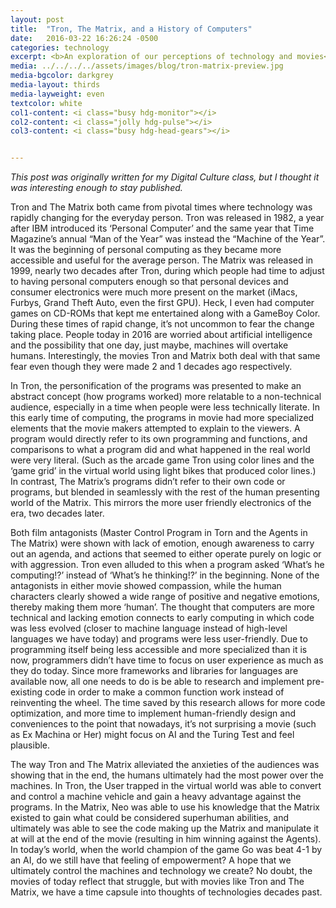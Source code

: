 ```yaml
---
layout: post
title:  "Tron, The Matrix, and a History of Computers"
date:   2016-03-22 16:26:24 -0500
categories: technology
excerpt: <b>An exploration of our perceptions of technology and movies</b>. - <i>"People today in 2016 are worried about artificial intelligence and the possibility that one day, just maybe, machines will overtake humans. Interestingly, the movies Tron and Matrix both deal with that same fear even though they were made 2 and 1 decades ago respectively."</i>
media: ../../../../assets/images/blog/tron-matrix-preview.jpg
media-bgcolor: darkgrey
media-layout: thirds
media-layweight: even
textcolor: white
col1-content: <i class="busy hdg-monitor"></i>
col2-content: <i class="jolly hdg-pulse"></i>
col3-content: <i class="busy hdg-head-gears"></i>


---
```

*This post was originally written for my Digital Culture class, but I thought it was interesting enough to stay published.*

Tron and The Matrix both came from pivotal times where technology was rapidly changing for the everyday person. Tron was released in 1982, a year after IBM introduced its ‘Personal Computer’ and the same year that Time Magazine’s annual “Man of the Year” was instead the “Machine of the Year”. It was the beginning of personal computing as they became more accessible and useful for the average person. The Matrix was released in 1999, nearly two decades after Tron, during which people had time to adjust to having personal computers enough so that personal devices and consumer electronics were much more present on the market (iMacs, Furbys, Grand Theft Auto, even the first GPU). Heck, I even had computer games on CD-ROMs that kept me entertained along with a GameBoy Color. During these times of rapid change, it’s not uncommon to fear the change taking place. People today in 2016 are worried about artificial intelligence and the possibility that one day, just maybe, machines will overtake humans. Interestingly, the movies Tron and Matrix both deal with that same fear even though they were made 2 and 1 decades ago respectively.

In Tron, the personification of the programs was presented to make an abstract concept (how programs worked) more relatable to a non-technical audience, especially in a time when people were less technically literate. In this early time of computing, the programs in movie had more specialized elements that the movie makers attempted to explain to the viewers. A program would directly refer to its own programming and functions, and comparisons to what a program did and what happened in the real world were very literal. (Such as the arcade game Tron using color lines and the ‘game grid’ in the virtual world using light bikes that produced color lines.) In contrast, The Matrix’s programs didn’t refer to their own code or programs, but blended in seamlessly with the rest of the human presenting world of the Matrix. This mirrors the more user friendly electronics of the era, two decades later.

Both film antagonists (Master Control Program in Torn and the Agents in The Matrix) were shown with lack of emotion, enough awareness to carry out an agenda, and actions that seemed to either operate purely on logic or with aggression. Tron even alluded to this when a program asked ‘What’s he computing!?’ instead of ‘What’s he thinking!?’ in the beginning. None of the antagonists in either movie showed compassion, while the human characters clearly showed a wide range of positive and negative emotions, thereby making them more ‘human’. The thought that computers are more technical and lacking emotion connects to early computing in which code was less evolved (closer to machine language instead of high-level languages we have today) and programs were less user-friendly. Due to programming itself being less accessible and more specialized than it is now, programmers didn’t have time to focus on user experience as much as they do today. Since more frameworks and libraries for languages are available now, all one needs to do is be able to research and implement pre-existing code in order to make a common function work instead of reinventing the wheel. The time saved by this research allows for more code optimization, and more time to implement human-friendly design and conveniences to the point that nowadays, it’s not surprising a movie (such as Ex Machina or Her) might focus on AI and the Turing Test and feel plausible.

The way Tron and The Matrix alleviated the anxieties of the audiences was showing that in the end, the humans ultimately had the most power over the machines. In Tron, the User trapped in the virtual world was able to convert and control a machine vehicle and gain a heavy advantage against the programs. In the Matrix, Neo was able to use his knowledge that the Matrix existed to gain what could be considered superhuman abilities, and ultimately was able to see the code making up the Matrix and manipulate it at will at the end of the movie (resulting in him winning against the Agents). In today’s world, when the world champion of the game Go was beat 4-1 by an AI, do we still have that feeling of empowerment? A hope that we ultimately control the machines and technology we create? No doubt, the movies of today reflect that struggle, but with movies like Tron and The Matrix, we have a time capsule into thoughts of technologies decades past.
